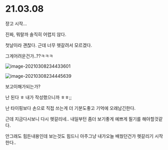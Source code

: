 # 21.03.08

쟝고 시작...

진짜, 뭐랄까 솔직히 어렵지 않다.

첫날이라 괜찮다. 근데 너무 헷갈려서 모르겠다.

그게어려운건가..??ㅋㅋㅋ

![image-20210308234433601](C:\Users\Woo\AppData\Roaming\Typora\typora-user-images\image-20210308234433601.png)

![image-20210308234445639](C:\Users\Woo\AppData\Roaming\Typora\typora-user-images\image-20210308234445639.png)

보고이해가되는가?

난 된다 ㅎ 내가 작성했으니까 ㅎㅎ;;

난 타이핑보다 손으로 직접 쓰는게 더 기분도좋고 기억에 오래남긴한다.

근데 지금다시보니 다시 헷갈리네.. 내일부턴 좀더 보기좋게 예쁘게 필기를 해야할것같다.

안그래도 힘든내용인데 보는것도 힘드니 아주그냥 내가오늘 배웠던건가 헷갈리기 시작한다..